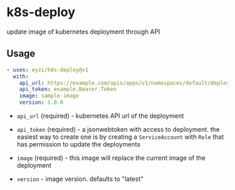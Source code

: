 # k8s-deploy

update image of kubernetes deployment through API

## Usage

```yml
- uses: eyzi/k8s-deploy@v1
  with:
    api_url: https://example.com/apis/apps/v1/namespaces/default/deployments/sample-app
    api_token: example.Bearer.Token
    image: sample-image
    version: 1.0.0
```

- `api_url` (required) - kubernetes API url of the deployment

- `api_token` (required) - a jsonwebtoken with access to deployment.
  the easiest way to create one is by creating a `ServiceAccount` with
  `Role` that has permission to update the deployments

- `image` (required) - this image will replace the current image of the
  deployment

- `version` - image version. defaults to "latest"
